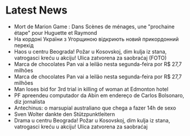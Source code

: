 # Latest News
-  Mort de Marion Game : Dans Scènes de ménages, une "prochaine étape" pour Huguette et Raymond
-  На кордоні України з Угорщиною відкриють новий прикордонний перехід
-  Haos u centru Beograda! Požar u Kosovskoj, dim kulja iz stana, vatrogasci kreću u akciju! Ulica zatvorena za saobraćaj (FOTO)
-  Marca de chocolates Pan vai a leilão nesta segunda-feira por R$ 27,7 milhões
-  Marca de chocolates Pan vai a leilão nesta segunda-feira por R$ 27,7 milhões
-  Man loses bid for 3rd trial in killing of woman at Edmonton hotel
-  PF apreendeu computador da Abin em endereço de Carlos Bolsonaro, diz jornalista
-  Antechinus: o marsupial australiano que chega a fazer 14h de sexo
-  Sven Wolter dankte den Stützpunktleitern
-  Drama u centru Beograda! Požar u Kosovskoj, dim kulja iz stana, vatrogasci kreću u akciju! Ulica zatvorena za saobraćaj
